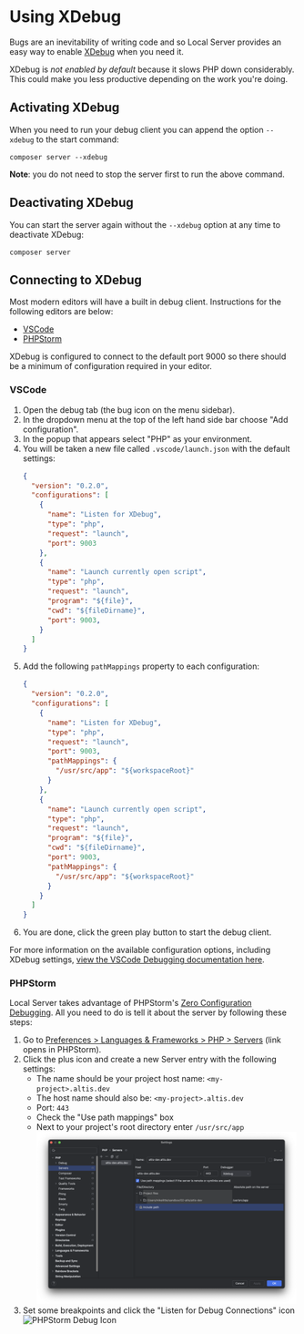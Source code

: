 # Using XDebug

Bugs are an inevitability of writing code and so Local Server provides an easy way to enable [XDebug](https://xdebug.org/) when you need it.

XDebug is _not enabled by default_ because it slows PHP down considerably. This could make you less productive depending on the work you're doing.

## Activating XDebug

When you need to run your debug client you can append the option `--xdebug` to the start command:

```
composer server --xdebug
```

**Note**: you do not need to stop the server first to run the above command.

## Deactivating XDebug

You can start the server again without the `--xdebug` option at any time to deactivate XDebug:

```
composer server
```

## Connecting to XDebug

Most modern editors will have a built in debug client. Instructions for the following editors are below:

- [VSCode](#VSCode)
- [PHPStorm](#PHPStorm)

XDebug is configured to connect to the default port 9000 so there should be a minimum of configuration required in your editor.

### VSCode

1. Open the debug tab (the bug icon on the menu sidebar).
2. In the dropdown menu at the top of the left hand side bar choose "Add configuration".
3. In the popup that appears select "PHP" as your environment.
4. You will be taken a new file called `.vscode/launch.json` with the default settings:
   ```json
   {
     "version": "0.2.0",
     "configurations": [
       {
         "name": "Listen for XDebug",
         "type": "php",
         "request": "launch",
         "port": 9003
       },
       {
         "name": "Launch currently open script",
         "type": "php",
         "request": "launch",
         "program": "${file}",
         "cwd": "${fileDirname}",
         "port": 9003,
       }
     ]
   }
   ```
5. Add the following `pathMappings` property to each configuration:
   ```json
   {
     "version": "0.2.0",
     "configurations": [
       {
         "name": "Listen for XDebug",
         "type": "php",
         "request": "launch",
         "port": 9003,
         "pathMappings": {
           "/usr/src/app": "${workspaceRoot}"
         }
       },
       {
         "name": "Launch currently open script",
         "type": "php",
         "request": "launch",
         "program": "${file}",
         "cwd": "${fileDirname}",
         "port": 9003,
         "pathMappings": {
           "/usr/src/app": "${workspaceRoot}"
         }
       }
     ]
   }
   ```
6. You are done, click the green play button to start the debug client.

For more information on the available configuration options, including XDebug settings, [view the VSCode Debugging documentation here](https://go.microsoft.com/fwlink/?linkid=830387).

### PHPStorm

Local Server takes advantage of PHPStorm's [Zero Configuration Debugging](https://www.jetbrains.com/help/phpstorm/zero-configuration-debugging.html). All you need to do is tell it about the server by following these steps:

1. Go to [Preferences > Languages & Frameworks > PHP > Servers](jetbrains://PhpStorm/settings?name=Languages+%26+Frameworks--PHP--Servers) (link opens in PHPStorm).
2. Click the plus icon and create a new Server entry with the following settings:
   - The name should be your project host name: `<my-project>.altis.dev`
   - The host name should also be: `<my-project>.altis.dev`
   - Port: `443`
   - Check the "Use path mappings" box
   - Next to your project's root directory enter `/usr/src/app`
   ![Example PHPStorm Configuration](./assets/phpstorm-config.png)
3. Set some breakpoints and click the "Listen for Debug Connections" icon<br />
   ![PHPStorm Debug Icon](./assets/phpstorm-start-debug.png)
